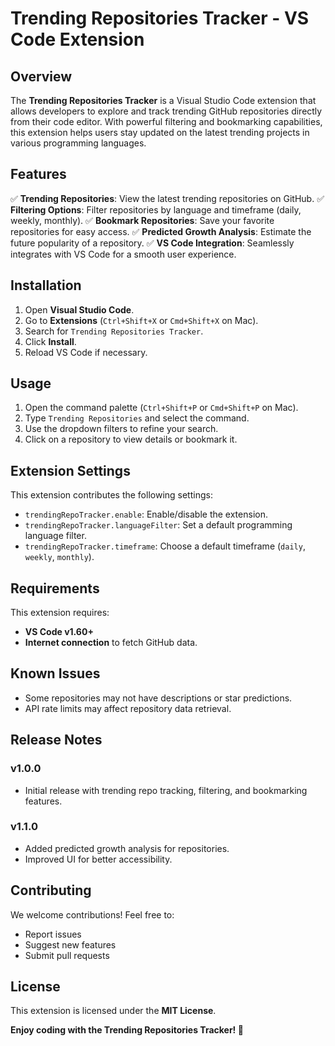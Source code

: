 # Trending Repositories Tracker - VS Code Extension

## Overview
The **Trending Repositories Tracker** is a Visual Studio Code extension that allows developers to explore and track trending GitHub repositories directly from their code editor. With powerful filtering and bookmarking capabilities, this extension helps users stay updated on the latest trending projects in various programming languages.

## Features
✅ **Trending Repositories**: View the latest trending repositories on GitHub.
✅ **Filtering Options**: Filter repositories by language and timeframe (daily, weekly, monthly).
✅ **Bookmark Repositories**: Save your favorite repositories for easy access.
✅ **Predicted Growth Analysis**: Estimate the future popularity of a repository.
✅ **VS Code Integration**: Seamlessly integrates with VS Code for a smooth user experience.

## Installation
1. Open **Visual Studio Code**.
2. Go to **Extensions** (`Ctrl+Shift+X` or `Cmd+Shift+X` on Mac).
3. Search for `Trending Repositories Tracker`.
4. Click **Install**.
5. Reload VS Code if necessary.

## Usage
1. Open the command palette (`Ctrl+Shift+P` or `Cmd+Shift+P` on Mac).
2. Type `Trending Repositories` and select the command.
3. Use the dropdown filters to refine your search.
4. Click on a repository to view details or bookmark it.

## Extension Settings
This extension contributes the following settings:
* `trendingRepoTracker.enable`: Enable/disable the extension.
* `trendingRepoTracker.languageFilter`: Set a default programming language filter.
* `trendingRepoTracker.timeframe`: Choose a default timeframe (`daily`, `weekly`, `monthly`).

## Requirements
This extension requires:
- **VS Code v1.60+**
- **Internet connection** to fetch GitHub data.

## Known Issues
- Some repositories may not have descriptions or star predictions.
- API rate limits may affect repository data retrieval.

## Release Notes
### v1.0.0
- Initial release with trending repo tracking, filtering, and bookmarking features.

### v1.1.0
- Added predicted growth analysis for repositories.
- Improved UI for better accessibility.

## Contributing
We welcome contributions! Feel free to:
- Report issues
- Suggest new features
- Submit pull requests

## License
This extension is licensed under the **MIT License**.

**Enjoy coding with the Trending Repositories Tracker! 🚀**